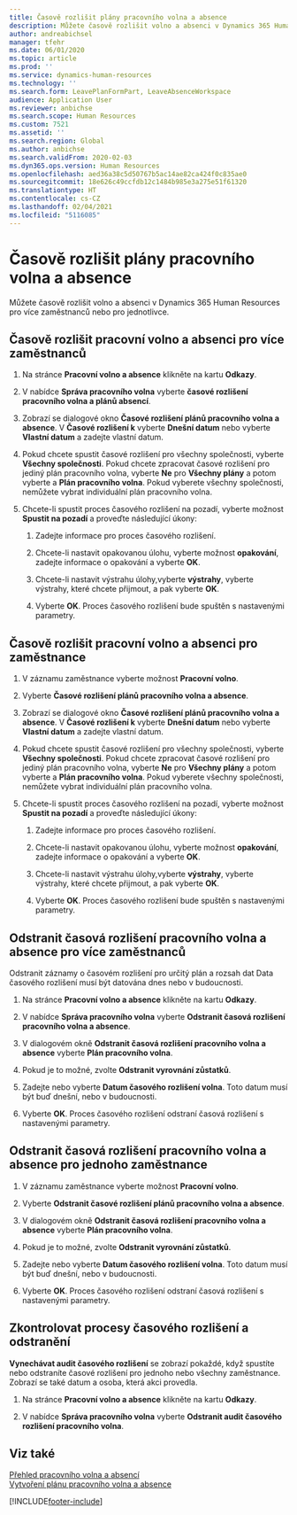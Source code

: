 ```yaml
---
title: Časově rozlišit plány pracovního volna a absence
description: Můžete časově rozlišit volno a absenci v Dynamics 365 Human Resources pro více zaměstnanců nebo pro jednotlivce.
author: andreabichsel
manager: tfehr
ms.date: 06/01/2020
ms.topic: article
ms.prod: ''
ms.service: dynamics-human-resources
ms.technology: ''
ms.search.form: LeavePlanFormPart, LeaveAbsenceWorkspace
audience: Application User
ms.reviewer: anbichse
ms.search.scope: Human Resources
ms.custom: 7521
ms.assetid: ''
ms.search.region: Global
ms.author: anbichse
ms.search.validFrom: 2020-02-03
ms.dyn365.ops.version: Human Resources
ms.openlocfilehash: aed36a38c5d50767b5ac14ae82ca424f0c835ae0
ms.sourcegitcommit: 18e626c49ccfdb12c1484b985e3a275e51f61320
ms.translationtype: HT
ms.contentlocale: cs-CZ
ms.lasthandoff: 02/04/2021
ms.locfileid: "5116085"
---
```

# <a name="accrue-leave-and-absence-plans"></a>Časově rozlišit plány pracovního volna a absence

Můžete časově rozlišit volno a absenci v Dynamics 365 Human Resources pro více zaměstnanců nebo pro jednotlivce.

## <a name="accrue-leave-and-absence-for-multiple-employees"></a>Časově rozlišit pracovní volno a absenci pro více zaměstnanců

1. Na stránce **Pracovní volno a absence** klikněte na kartu **Odkazy**.

2. V nabídce **Správa pracovního volna** vyberte **časové rozlišení pracovního volna a plánů absencí**.

3. Zobrazí se dialogové okno **Časové rozlišení plánů pracovního volna a absence**. V **Časové rozlišení k** vyberte **Dnešní datum** nebo vyberte **Vlastní datum** a zadejte vlastní datum.

4. Pokud chcete spustit časové rozlišení pro všechny společnosti, vyberte **Všechny společnosti**. Pokud chcete zpracovat časové rozlišení pro jediný plán pracovního volna, vyberte **Ne** pro **Všechny plány** a potom vyberte a **Plán pracovního volna**. Pokud vyberete všechny společnosti, nemůžete vybrat individuální plán pracovního volna. 

5. Chcete-li spustit proces časového rozlišení na pozadí, vyberte možnost **Spustit na pozadí** a proveďte následující úkony:

   1. Zadejte informace pro proces časového rozlišení.

   2. Chcete-li nastavit opakovanou úlohu, vyberte možnost **opakování**, zadejte informace o opakování a vyberte **OK**.

   3. Chcete-li nastavit výstrahu úlohy,vyberte **výstrahy**, vyberte výstrahy, které chcete přijmout, a pak vyberte **OK**.

   4. Vyberte **OK**. Proces časového rozlišení bude spuštěn s nastavenými parametry.

## <a name="accrue-leave-and-absence-for-an-employee"></a>Časově rozlišit pracovní volno a absenci pro zaměstnance

1. V záznamu zaměstnance vyberte možnost **Pracovní volno**.

2. Vyberte **Časové rozlišení plánů pracovního volna a absence**.

3. Zobrazí se dialogové okno **Časové rozlišení plánů pracovního volna a absence**. V **Časové rozlišení k** vyberte **Dnešní datum** nebo vyberte **Vlastní datum** a zadejte vlastní datum.

4. Pokud chcete spustit časové rozlišení pro všechny společnosti, vyberte **Všechny společnosti**. Pokud chcete zpracovat časové rozlišení pro jediný plán pracovního volna, vyberte **Ne** pro **Všechny plány** a potom vyberte a **Plán pracovního volna**. Pokud vyberete všechny společnosti, nemůžete vybrat individuální plán pracovního volna. 

5. Chcete-li spustit proces časového rozlišení na pozadí, vyberte možnost **Spustit na pozadí** a proveďte následující úkony:

   1. Zadejte informace pro proces časového rozlišení.

   2. Chcete-li nastavit opakovanou úlohu, vyberte možnost **opakování**, zadejte informace o opakování a vyberte **OK**.

   3. Chcete-li nastavit výstrahu úlohy,vyberte **výstrahy**, vyberte výstrahy, které chcete přijmout, a pak vyberte **OK**.

   4. Vyberte **OK**. Proces časového rozlišení bude spuštěn s nastavenými parametry.

## <a name="delete-leave-and-absence-accruals-for-multiple-employees"></a>Odstranit časová rozlišení pracovního volna a absence pro více zaměstnanců

Odstranit záznamy o časovém rozlišení pro určitý plán a rozsah dat Data časového rozlišení musí být datována dnes nebo v budoucnosti.

1. Na stránce **Pracovní volno a absence** klikněte na kartu **Odkazy**.

2. V nabídce **Správa pracovního volna** vyberte **Odstranit časová rozlišení pracovního volna a absence**.

3. V dialogovém okně **Odstranit časová rozlišení pracovního volna a absence** vyberte **Plán pracovního volna**. 

4. Pokud je to možné, zvolte **Odstranit vyrovnání zůstatků**.

5. Zadejte nebo vyberte **Datum časového rozlišení volna**. Toto datum musí být buď dnešní, nebo v budoucnosti. 

6. Vyberte **OK**. Proces časového rozlišení odstraní časová rozlišení s nastavenými parametry. 

## <a name="delete-leave-and-absence-accruals-for-a-single-employee"></a>Odstranit časová rozlišení pracovního volna a absence pro jednoho zaměstnance

1. V záznamu zaměstnance vyberte možnost **Pracovní volno**.

2. Vyberte **Odstranit časové rozlišení plánů pracovního volna a absence**.

3. V dialogovém okně **Odstranit časová rozlišení pracovního volna a absence** vyberte **Plán pracovního volna**. 

4. Pokud je to možné, zvolte **Odstranit vyrovnání zůstatků**.

5. Zadejte nebo vyberte **Datum časového rozlišení volna**. Toto datum musí být buď dnešní, nebo v budoucnosti. 

6. Vyberte **OK**. Proces časového rozlišení odstraní časová rozlišení s nastavenými parametry. 

## <a name="review-leave-accrual-and-deletion-processes"></a>Zkontrolovat procesy časového rozlišení a odstranění

**Vynechávat audit časového rozlišení** se zobrazí pokaždé, když spustíte nebo odstraníte časové rozlišení pro jednoho nebo všechny zaměstnance. Zobrazí se také datum a osoba, která akci provedla.

1. Na stránce **Pracovní volno a absence** klikněte na kartu **Odkazy**.

2. V nabídce **Správa pracovního volna** vyberte **Odstranit audit časového rozlišení pracovního volna**.

## <a name="see-also"></a>Viz také

[Přehled pracovního volna a absencí](hr-leave-and-absence-overview.md)</br>
[Vytvoření plánu pracovního volna a absence](hr-leave-and-absence-plans.md)


[!INCLUDE[footer-include](../includes/footer-banner.md)]